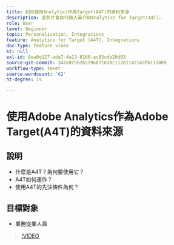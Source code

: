 ```yaml
---
title: 如何使用Analytics作為Target(A4T)的資料來源
description: 此影片會向行銷人員介紹Analytics for Target(A4T)。
role: User
level: Beginner
topic: Personalization, Integrations
feature: Analytics for Target (A4T), Integrations
doc-type: feature video
kt: null
exl-id: 6ea8e127-ada7-4a13-8160-ac83cdb20d03
source-git-commit: 342e02562b5296871638c1120114214df6115809
workflow-type: tm+mt
source-wordcount: '62'
ht-degree: 1%

---
```


# 使用Adobe Analytics作為Adobe Target(A4T)的資料來源

## 說明

* 什麼是A4T？為何要使用它？
* A4T如何運作？
* 使用A4T的先決條件為何？

## 目標對象

* 業務從業人員

>[!VIDEO](https://video.tv.adobe.com/v/17384/?quality=12)
